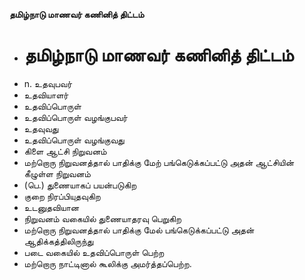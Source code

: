 **தமிழ்நாடு மாணவர் கணினித் திட்டம்**
- # தமிழ்நாடு மாணவர் கணினித் திட்டம்
- n. உதவுபவர்
- உதவியாளர்
- உதவிப்பொருள்
- உதவிப்பொருள் வழங்குபவர்
- உதவுவது
- உதவிப்பொருள் வழங்குவது
- கிளை ஆட்சி நிறுவனம்
-  மற்றொரு நிறுவனத்தால் பாதிக்கு மேற் பங்கெடுக்கப்பட்டு அதன் ஆட்சியின் கீழுள்ள நிறுவனம்
-  (பெ.) துணையாகப் பயன்படுகிற
- குறை நிரப்பியுதவுகிற
- உடனுதவியான
- நிறுவனம் வகையில் துணையாதரவு பெறுகிற
- மற்றொரு நிறுவனத்தால் பாதிக்கு மேல்   பங்கெடுக்கப்பட்டு அதன் ஆதிக்கத்திலிருந்து
- படை வகையில் உதவிப்பொருள் பெற்ற
- மற்றொரு நாட்டினால் கூலிக்கு அமர்த்தப்பெற்ற.

